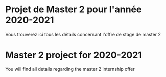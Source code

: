 # Projet de Master 2 pour l'année 2020-2021

Vous trouverez ici tous les détails concernant l'offre de stage de master 2


# Master 2 project for 2020-2021

You will find all details regarding the master 2 internship offer
